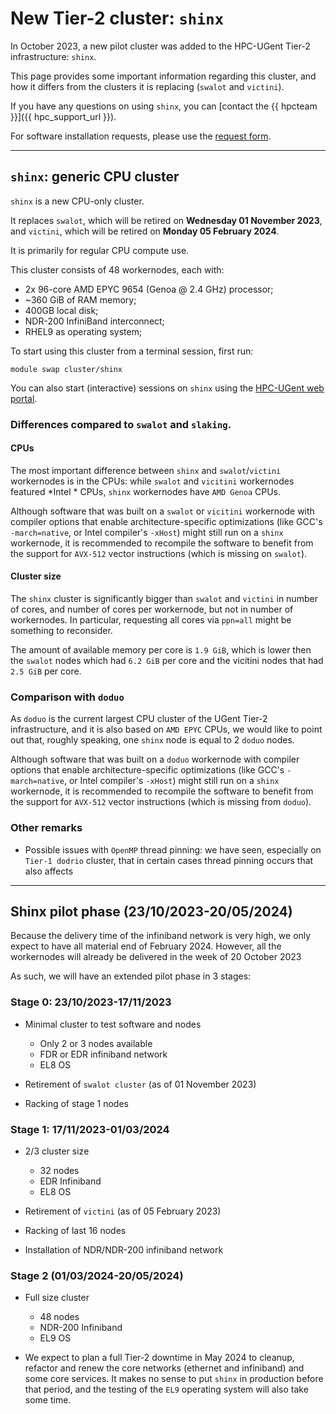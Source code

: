 # New Tier-2 cluster: `shinx`

In October 2023, a new pilot cluster was added to the HPC-UGent Tier-2 infrastructure: `shinx`.

This page provides some important information regarding this cluster, and how it differs from the clusters
it is replacing (`swalot` and `victini`).

If you have any questions on using `shinx`, you can [contact the {{ hpcteam }}]({{ hpc_support_url }}).

For software installation requests, please use the [request form](https://www.ugent.be/hpc/en/support/software-installation-request).

---

## `shinx`: generic CPU cluster

`shinx` is a new CPU-only cluster.

It replaces `swalot`, which will be retired on **Wednesday 01 November 2023**,
and `victini`, which will be retired on **Monday 05 February 2024**.

It is primarily for regular CPU compute use.

This cluster consists of 48 workernodes, each with:

* 2x 96-core AMD EPYC 9654 (Genoa @ 2.4 GHz) processor;
* ~360 GiB of RAM memory;
* 400GB local disk;
* NDR-200 InfiniBand interconnect;
* RHEL9 as operating system;

To start using this cluster from a terminal session, first run:
```
module swap cluster/shinx
```

You can also start (interactive) sessions on `shinx` using the [HPC-UGent web portal](../../../web_portal.md).

### Differences compared to `swalot` and `slaking`.

#### CPUs

The most important difference between `shinx` and `swalot`/`victini` workernodes is in the CPUs:
while `swalot` and `vicitini` workernodes featured *Intel * CPUs, `shinx` workernodes have `AMD Genoa` CPUs.

Although software that was built on a `swalot` or `vicitini` workernode with compiler options that enable architecture-specific
optimizations (like GCC's `-march=native`, or Intel compiler's `-xHost`) might still run on
a `shinx` workernode, it is recommended to recompile the software to benefit from the support for
`AVX-512` vector instructions (which is missing on `swalot`).

#### Cluster size

The `shinx` cluster is significantly bigger than `swalot` and `victini` in number of cores, and number of cores per workernode,
but not in number of workernodes. In particular, requesting all cores via `ppn=all` might be something to reconsider.

The amount of available memory per core is `1.9 GiB`, which is lower then the `swalot` nodes which had `6.2 GiB` per core
and the vicitini nodes that had `2.5 GiB` per core.


### Comparison with `doduo`

As `doduo` is the current largest CPU cluster of the UGent Tier-2 infrastructure, and it is also based on `AMD EPYC` CPUs,
we would like to point out that, roughly speaking, one `shinx` node is equal to 2 `doduo` nodes.

Although software that was built on a `doduo` workernode with compiler options that enable architecture-specific
optimizations (like GCC's `-march=native`, or Intel compiler's `-xHost`) might still run on
 a `shinx` workernode, it is recommended to recompile the software to benefit from the support for
`AVX-512` vector instructions (which is missing from `doduo`).

### Other remarks

* Possible issues with `OpenMP` thread pinning: we have seen, especially on `Tier-1 dodrio` cluster, that in certain cases
thread pinning occurs that also affects

---

## Shinx pilot phase (23/10/2023-20/05/2024)

Because the delivery time of the infiniband network is very high, we only expect to have all material end of February 2024.
However, all the workernodes will already be delivered in the week of 20 October 2023

As such, we will have an extended pilot phase in 3 stages:

### Stage 0: 23/10/2023-17/11/2023

* Minimal cluster to test software and nodes
    * Only 2 or 3 nodes available
    * FDR or EDR infiniband network
    * EL8 OS

* Retirement of `swalot cluster` (as of 01 November 2023)
* Racking of stage 1 nodes

### Stage 1: 17/11/2023-01/03/2024

* 2/3 cluster size
    * 32 nodes
    * EDR Infiniband
    * EL8 OS

* Retirement of `victini` (as of 05 February 2023)
* Racking of last 16 nodes
* Installation of NDR/NDR-200 infiniband network

### Stage 2 (01/03/2024-20/05/2024)

* Full size cluster
    * 48 nodes
    * NDR-200 Infiniband
    * EL9 OS

* We expect to plan a full Tier-2 downtime in May 2024 to cleanup, refactor and renew the core networks
(ethernet and infiniband) and some core services. It makes no sense to put `shinx` in production before
that period, and the testing of the `EL9` operating system will also take some time.
